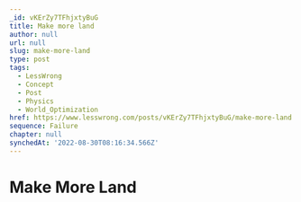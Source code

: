 ```yaml
---
_id: vKErZy7TFhjxtyBuG
title: Make more land
author: null
url: null
slug: make-more-land
type: post
tags:
  - LessWrong
  - Concept
  - Post
  - Physics
  - World_Optimization
href: https://www.lesswrong.com/posts/vKErZy7TFhjxtyBuG/make-more-land
sequence: Failure
chapter: null
synchedAt: '2022-08-30T08:16:34.566Z'
---
```


# Make More Land
